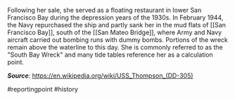 Following her sale, she served as a floating restaurant in lower San Francisco Bay during the depression years of the 1930s. In February 1944, the Navy repurchased the ship and partly sank her in the mud flats of [[San Francisco Bay]], south of the [[San Mateo Bridge]], where Army and Navy aircraft carried out bombing runs with dummy bombs.
Portions of the wreck remain above the waterline to this day. She is commonly referred to as the "South Bay Wreck" and many tide tables reference her as a calculation point.

***Source***: https://en.wikipedia.org/wiki/USS_Thompson_(DD-305)

#reportingpoint #history